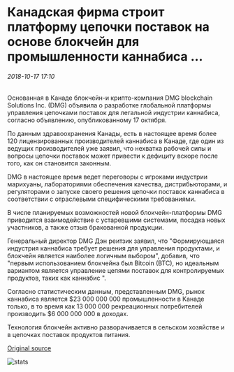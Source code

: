 # Канадская фирма строит платформу цепочки поставок на основе блокчейн для промышленности каннабиса ...

###### 2018-10-17 17:10

Основанная в Канаде блокчейн-и крипто-компания DMG blockchain Solutions Inc. (DMG) объявила о разработке глобальной платформы управления цепочками поставок для легальной индустрии каннабиса, согласно объявлению, опубликованному 17 октября.

По данным здравоохранения Канады, есть в настоящее время более 120 лицензированных производителей каннабиса в Канаде, где один из ведущих производителей уже заявил, что нехватка рабочей силы и вопросы цепочки поставок может привести к дефициту вскоре после того, как он становится законным.

DMG в настоящее время ведет переговоры с игроками индустрии марихуаны, лабораториями обеспечения качества, дистрибьюторами, и регуляторами о запуске своего решения цепочки поставок каннабиса в соответствии с отраслевыми специфическими требованиями.

В числе планируемых возможностей новой блокчейн-платформы DMG приводится взаимодействие с устаревшими системами, посадка новых участников, а также отзыв бракованной продукции.

Генеральный директор DMG Дэн реитзик заявил, что "Формирующаяся индустрия каннабиса требует решения для управления продуктами, и блокчейн является наиболее логичным выбором", добавив, что "первым использованием блокчейна был Bitcoin (BTC), но идеальным вариантом является управление цепями поставок для контролируемых продуктов, таких как каннабис ".

Согласно статистическим данным, представленным DMG, рынок каннабиса является $23 000 000 000 промышленности в Канаде только, в то время как 13 000 000 рекреационных потребителей производить $6 000 000 000 в доходах.

Технология блокчейн активно разворачивается в сельском хозяйстве и в цепочках поставок продуктов питания.

[Original source](https://cointelegraph.com/news/canadian-firm-to-build-blockchain-based-supply-chain-platform-for-cannabis-industry)

![stats](https://c.statcounter.com/11760860/0/a89fa40b/1/ "stats")